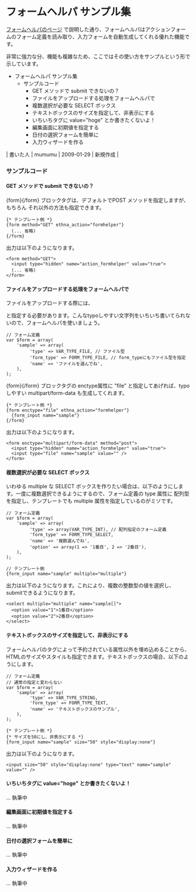 # フォームヘルパ サンプル集
[フォームヘルパのページ](ethna-document-dev_guide-view-form_helper.html "ethna-document-dev\_guide-view-form\_helper (998d)") で説明した通り、フォームヘルパはアクションフォームのフォーム定義を読み取り、入力フォームを自動生成してくれる優れた機能です。

非常に強力な分、機能も複雑なため、ここではその使い方をサンプルという形で示しています。

- フォームヘルパ サンプル集 
  - サンプルコード 
    - GET メソッドで submit できないの？ 
    - ファイルをアップロードする処理をフォームヘルパで 
    - 複数選択が必要な SELECT ボックス 
    - テキストボックスのサイズを指定して、非表示にする 
    - いちいちタグに value="hoge" とか書きたくないよ！ 
    - 編集画面に初期値を指定する 
    - 日付の選択フォームを簡単に 
    - 入力ウィザードを作る 

| 書いた人 | mumumu | 2009-01-29 | 新規作成 |

### サンプルコード [](ethna-document-dev_guide-view-form_helper-samples.html#sample "sample")

#### GET メソッドで submit できないの？ [](ethna-document-dev_guide-view-form_helper-samples.html#e79e41fe "e79e41fe")

{form}{/form} ブロックタグは、デフォルトでPOST メソッドを指定しますが、もちろん それ以外の方法も指定できます。

    {* テンプレート側 *}
    {form method="GET" ethna_action="formhelper"}
      (... 省略)
    {/form}

出力は以下のようになります。

    <form method="GET">
      <input type="hidden" name="action_formhelper" value="true">
      (... 省略)
    </form>

#### ファイルをアップロードする処理をフォームヘルパで [](ethna-document-dev_guide-view-form_helper-samples.html#b7f425f4 "b7f425f4")

ファイルをアップロードする際には、<form enctype="multipart/form-data"> と指定する必要があります。こんなtypoしやすい文字列をいちいち書いてられないので、フォームヘルパを使いましょう。

    // フォーム定義
    var $form = array(
        'sample' => array(
             'type' => VAR_TYPE_FILE, // ファイル型
             'form_type' => FORM_TYPE_FILE, // form_typeにもファイル型を指定
             'name' => 'ファイルを選んでね',
        ),
    );

{form}{/form} ブロックタグの enctype属性に "file" と指定してあげれば、typoしやすい multipart/form-data も生成してくれます。

    {* テンプレート側 *}
    {form enctype="file" ethna_action="formhelper"}
      {form_input name="sample"}
    {/form}

出力は以下のようになります。

    <form enctype="multipart/form-data" method="post">
      <input type="hidden" name="action_formhelper" value="true">
      <input type="file" name="sample" value="" />
    </form>

#### 複数選択が必要な SELECT ボックス [](ethna-document-dev_guide-view-form_helper-samples.html#i661b532 "i661b532")

いわゆる multiple な SELECT ボックスを作りたい場合は、以下のようにします。一度に複数選択できるようにするので、フォーム定義の type 属性に 配列型を指定し、テンプレートでも multiple 属性を指定しているのがミソです。

    // フォーム定義
    var $form = array(
        'sample' => array(
             'type' => array(VAR_TYPE_INT), // 配列指定のフォーム定義
             'form_type' => FORM_TYPE_SELECT,
             'name' => '複数選んでね',
             'option' => array(1 => '1番目', 2 => '2番目'),
        ),
    );

    // テンプレート側
    {form_input name="sample" multiple="multiple"}

出力は以下のようになります。これにより、複数の整数型の値を選択し、submitできるようになります。

    <select multiple="multiple" name="sample[]">
      <option value="1">1番目</option>
      <option value="2">2番目</option>
    </select>

#### テキストボックスのサイズを指定して、非表示にする [](ethna-document-dev_guide-view-form_helper-samples.html#w7015017 "w7015017")

フォームヘルパのタグによって予約されている属性以外を埋め込めることから、HTMLのサイズやスタイルも指定できます。テキストボックスの場合、以下のようにします。

    // フォーム定義
    // 通常の指定と変わらない
    var $form = array(
        'sample' => array(
             'type' => VAR_TYPE_STRING,
             'form_type' => FORM_TYPE_TEXT,
             'name' => 'テキストボックスのサンプル',
        ),
    );

    {* テンプレート側 *}
    {* サイズを50にし、非表示にする *}
    {form_input name="sample" size="50" style="display:none"}

出力は以下のようになります。

    <input size="50" style="display:none" type="text" name="sample" value="" />

#### いちいちタグに value="hoge" とか書きたくないよ！ [](ethna-document-dev_guide-view-form_helper-samples.html#v362698b "v362698b")

... 執筆中

#### 編集画面に初期値を指定する [](ethna-document-dev_guide-view-form_helper-samples.html#v10af805 "v10af805")

... 執筆中

#### 日付の選択フォームを簡単に [](ethna-document-dev_guide-view-form_helper-samples.html#pb9afac4 "pb9afac4")

... 執筆中

#### 入力ウィザードを作る [](ethna-document-dev_guide-view-form_helper-samples.html#od6deeaa "od6deeaa")

... 執筆中

<!-- ??END id:body -->
<!-- ??BEGIN id:summary --><!-- ??END id:note -->

